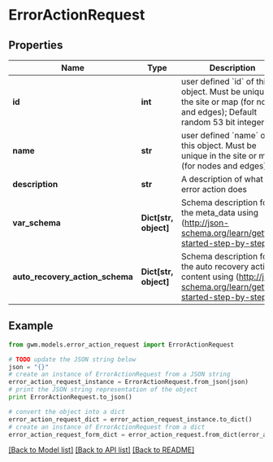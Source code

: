 # ErrorActionRequest


## Properties
Name | Type | Description | Notes
------------ | ------------- | ------------- | -------------
**id** | **int** | user defined &#x60;id&#x60; of this object. Must be unique in the site or map (for nodes and edges); Default random 53 bit integer | [optional] 
**name** | **str** | user defined &#x60;name&#x60; of this object. Must be unique in the site or map (for nodes and edges) | [optional] 
**description** | **str** | A description of what this error action does | 
**var_schema** | **Dict[str, object]** | Schema description for the meta_data using (http://json-schema.org/learn/getting-started-step-by-step) | 
**auto_recovery_action_schema** | **Dict[str, object]** | Schema description for the auto recovery action content using (http://json-schema.org/learn/getting-started-step-by-step) | [optional] 

## Example

```python
from gwm.models.error_action_request import ErrorActionRequest

# TODO update the JSON string below
json = "{}"
# create an instance of ErrorActionRequest from a JSON string
error_action_request_instance = ErrorActionRequest.from_json(json)
# print the JSON string representation of the object
print ErrorActionRequest.to_json()

# convert the object into a dict
error_action_request_dict = error_action_request_instance.to_dict()
# create an instance of ErrorActionRequest from a dict
error_action_request_form_dict = error_action_request.from_dict(error_action_request_dict)
```
[[Back to Model list]](../README.md#documentation-for-models) [[Back to API list]](../README.md#documentation-for-api-endpoints) [[Back to README]](../README.md)


